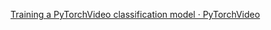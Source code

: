 
[Training a PyTorchVideo classification model · PyTorchVideo](https://pytorchvideo.org/docs/tutorial_classification)